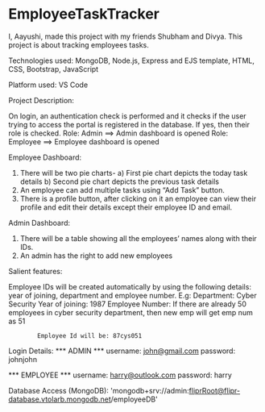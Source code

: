 # EmployeeTaskTracker
I, Aayushi, made this project with my friends Shubham and Divya. This project is about tracking employees tasks.

Technologies used: 
MongoDB, Node.js, Express and EJS template, HTML, CSS, Bootstrap, JavaScript


Platform used:
VS Code

Project Description: 

On login, an authentication check is performed and it checks if the user trying to access the portal is registered in the database.
If yes, then their role is checked.
     Role: Admin ==> Admin dashboard is opened
     Role: Employee ==> Employee dashboard is opened
     
Employee Dashboard:

1. There will be two pie charts-
   a) First pie chart depicts the today task details 
   b) Second pie chart depicts the previous task details
2. An employee can add multiple tasks using “Add Task” button.
3. There is a profile button, after clicking on it an employee can view their profile and edit their details except their employee ID and email.

Admin Dashboard:

1. There will be a table showing all the employees’ names along with their IDs.
2. An admin has the right to add new employees

Salient features:

Employee IDs will be created automatically by using the following details: year of joining, department and employee number.
E.g: 
            Department: Cyber Security
            Year of joining: 1987
            Employee Number: If there are already 50 employees in cyber security department, then new emp will get emp num as 51
            
            Employee Id will be: 87cys051
            
Login Details:
*** ADMIN ***
username: john@gmail.com
password: johnjohn

*** EMPLOYEE ***
username: harry@outlook.com
password: harry

Database Access (MongoDB):
'mongodb+srv://admin:fliprRoot@flipr-database.vtolarb.mongodb.net/employeeDB'




